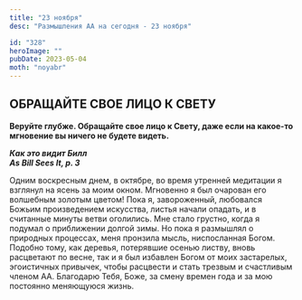 ```yaml
---
title: "23 ноября"
desc: "Размышления АА на сегодня - 23 ноября"

id: "328"
heroImage: ""
pubDate: 2023-05-04
moth: "noyabr"
---
```


## ОБРАЩАЙТЕ СВОЕ ЛИЦО К СВЕТУ

**Веруйте глубже. Обращайте свое лицо к Свету, даже если на какое-то мгновение
вы ничего не будете видеть.**

**_Как это видит Билл  
As Bill Sees It, p. 3_**

Одним воскресным днем, в октябре, во время утренней медитации я взглянул на
ясень за моим окном. Мгновенно я был очарован его волшебным золотым цветом!
Пока я, завороженный, любовался Божьим произведением искусства, листья начали
опадать, и в считанные минуты ветви оголились. Мне стало грустно, когда я
подумал о приближении долгой зимы. Но пока я размышлял о природных процессах,
меня пронзила мысль, ниспосланная Богом. Подобно тому, как деревья, потерявшие
осенью листву, вновь расцветают по весне, так и я был избавлен Богом от моих
застарелых, эгоистичных привычек, чтобы расцвести и стать трезвым и счастливым
членом АА. Благодарю Тебя, Боже, за смену времен года и за мою постоянно
меняющуюся жизнь.
